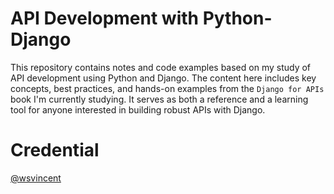 # API Development with Python-Django
This repository contains notes and code examples based on my study of API development using Python and Django. The content here includes key concepts, best practices, and hands-on examples from the `Django for APIs` book
I'm currently studying. It serves as both a reference and a learning tool for anyone interested in building robust APIs with Django.
# Credential
[@wsvincent](https://github.com/wsvincent)
